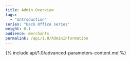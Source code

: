 ```yaml
---
title: Admin Overview
tags:
  - "Introduction"
series: "Back Office series"
weight: 0.1
audience: merchants
permalink: /api/1.0/AdminInformation
---
```

{% include api/1.0/advanced-parameters-content.md %}
